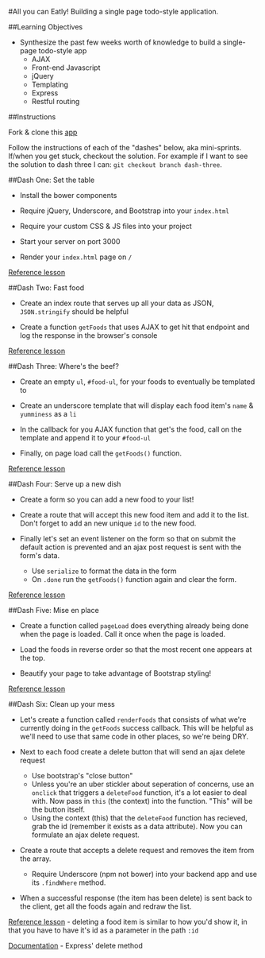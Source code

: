 #All you can Eatly!
Building a single page todo-style application.

##Learning Objectives

* Synthesize the past few weeks worth of knowledge to build a single-page todo-style app
	* AJAX
	* Front-end Javascript
	* jQuery
	* Templating
	* Express
	* Restful routing

##Instructions

Fork & clone this [app](https://github.com/sf-wdi-21/toEatly)

Follow the instructions of each of the "dashes" below, aka mini-sprints. If/when you get stuck, checkout the solution. For example if I want to see the solution to dash three I can: `git checkout branch dash-three`.

##Dash One: Set the table

* Install the bower components

* Require jQuery, Underscore, and Bootstrap into your `index.html`

* Require your custom CSS & JS files into your project

* Start your server on port 3000

* Render your `index.html` page on `/`

[Reference lesson](https://github.com/sf-wdi-21/notes/blob/master/week-03/day-01-bootstrap-orm/dawn-bootstrap/readme.md)

##Dash Two: Fast food

* Create an index route that serves up all your data as JSON, `JSON.stringify` should be helpful

* Create a function `getFoods` that uses AJAX to get hit that endpoint and log the response in the browser's console

[Reference lesson](https://github.com/sf-wdi-21/notes/tree/master/week-02/day-02-forms+AJAX/dusk-ajax)

##Dash Three: Where's the beef?

* Create an empty `ul`, `#food-ul`, for your foods to eventually be templated to

* Create an underscore template that will display each food item's `name` & `yumminess` as a `li`

* In the callback for you AJAX function that get's the food, call on the template and append it to your `#food-ul`

* Finally, on page load call the `getFoods()` function.

[Reference lesson](https://github.com/sf-wdi-21/notes/blob/master/week-02/day-03-jquery-templating/html-templating/readme.md)

##Dash Four: Serve up a new dish

* Create a form so you can add a new food to your list!

* Create a route that will accept this new food item and add it to the list. Don't forget to add an new unique `id` to the new food.

* Finally let's set an event listener on the form so that on submit the default action is prevented and an ajax post request is sent with the form's data.
	* Use `serialize` to format the data in the form
	* On `.done` run the `getFoods()` function again and clear the form.

[Reference lesson](https://github.com/sf-wdi-21/notes/tree/master/week-02/day-02-forms+AJAX/dawn-forms)

##Dash Five: Mise en place

* Create a function called `pageLoad` does everything already being done when the page is loaded. Call it once when the page is loaded.

* Load the foods in reverse order so that the most recent one appears at the top.

* Beautify your page to take advantage of Bootstrap styling!

[Reference lesson](https://github.com/sf-wdi-21/notes/blob/master/week-03/day-01-bootstrap-orm/dawn-bootstrap/readme.md)

##Dash Six: Clean up your mess

* Let's create a function called `renderFoods` that consists of what we're currently doing in the `getFoods` success callback. This will be helpful as we'll need to use that same code in other places, so we're being DRY.

* Next to each food create a delete button that will send an ajax delete request
	 * Use bootstrap's "close button"
	 * Unless you're an uber stickler about seperation of concerns, use an `onclick` that triggers a `deleteFood` function, it's a lot easier to deal with. Now pass in `this` (the context) into the function. "This" will be the button itself.
	 * Using the context (this) that the `deleteFood` function has recieved, grab the id (remember it exists as a data attribute). Now you can formulate an ajax delete request.

* Create a route that accepts a delete request and removes the item from the array.
	* Require Underscore (npm not bower) into your backend app and use its `.findWhere` method.

* When a successful response (the item has been delete) is sent back to the client, get all the foods again and redraw the list.

[Reference lesson](https://github.com/sf-wdi-21/intro_express_live_code/blob/master/index.js) - deleting a food item is similar to how you'd show it, in that you have to have it's id as a parameter in the path `:id`

[Documentation](http://expressjs.com/api.html#app.delete.method) - Express' delete method
